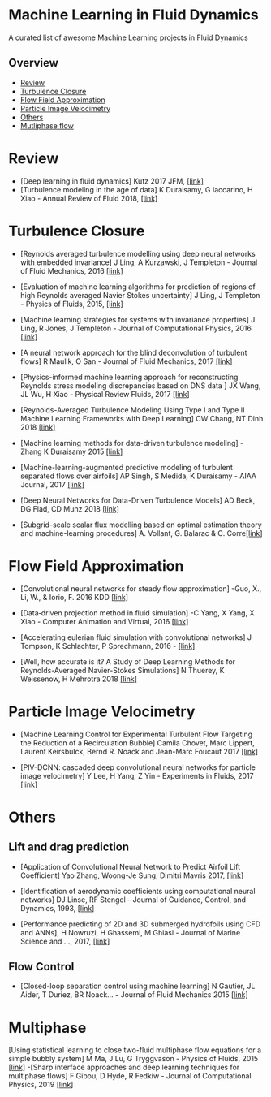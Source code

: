 # Machine Learning in Fluid Dynamics

A curated list of awesome Machine Learning projects in Fluid Dynamics

## Overview
- [Review](#review)
- [Turbulence Closure](#Turbulence-Closure)
- [Flow Field Approximation](#Flow-Field-Approximation)
- [Particle Image Velocimetry](#particle-image-velocimetry)
- [Others](#others)
- [Mutliphase flow](#multiphase)
# Review
- [Deep learning in fluid dynamics] Kutz 2017 JFM, [[link]](https://www.cambridge.org/core/services/aop-cambridge-core/content/view/F2EDDAB89563DE5157FC4B8342AD9C70/S002211201600803Xa.pdf/div-class-title-deep-learning-in-fluid-dynamics-div.pdf)
- [Turbulence modeling in the age of data] K Duraisamy, G Iaccarino, H Xiao - Annual Review of Fluid  2018, [[link]](
https://www.annualreviews.org/doi/pdf/10.1146/annurev-fluid-010518-040547)


# Turbulence Closure
- [Reynolds averaged turbulence modelling using deep neural networks with embedded invariance] J Ling, A Kurzawski, J Templeton - Journal of Fluid Mechanics, 2016  [[link]](https://www.cambridge.org/core/services/aop-cambridge-core/content/view/0B280EEE89C74A7BF651C422F8FBD1EB/S0022112016006157a_hi.pdf/_div_class__title__Reynolds_averaged_turbulence_modelling_using_deep_neural_networks_with_embedded_invariance__div_.pdf)

- [Evaluation of machine learning algorithms for prediction of regions of high Reynolds averaged Navier Stokes uncertainty]
J Ling, J Templeton - Physics of Fluids, 2015, [[link]](
https://www.osti.gov/pages/servlets/purl/1235329)
- [Machine learning strategies for systems with invariance properties]
J Ling, R Jones, J Templeton - Journal of Computational Physics, 2016
[[link]](https://www.sciencedirect.com/science/article/pii/S0021999116301309)

- [A neural network approach for the blind deconvolution of turbulent flows] R Maulik, O San - Journal of Fluid Mechanics, 2017
[[link]](https://www.cambridge.org/core/services/aop-cambridge-core/content/view/210CB96198E054C6C7C5695136E84DE4/S0022112017006371a.pdf/div-class-title-a-neural-network-approach-for-the-blind-deconvolution-of-turbulent-flows-div.pdf)

- [Physics-informed machine learning approach for reconstructing Reynolds stress modeling discrepancies based on DNS data ] JX Wang, JL Wu, H Xiao - Physical Review Fluids, 2017
[[link]](https://arxiv.org/pdf/1606.07987)

- [Reynolds-Averaged Turbulence Modeling Using Type I and Type II Machine Learning Frameworks with Deep Learning] CW Chang, NT Dinh 2018 [[link]](https://arxiv.org/pdf/1804.01065)

- [Machine learning methods for data-driven turbulence modeling] - Zhang  K Duraisamy 2015 [[link]](https://deepblue.lib.umich.edu/bitstream/handle/2027.42/140521/6.2015-2460.pdf?sequence=1&isAllowed=y)

- [Machine-learning-augmented predictive modeling of turbulent separated flows over airfoils]
AP Singh, S Medida, K Duraisamy - AIAA Journal, 2017 [[link]](https://arxiv.org/pdf/1608.03990)

- [Deep Neural Networks for Data-Driven Turbulence Models]
AD Beck, DG Flad, CD Munz 2018
[[link]](https://www.researchgate.net/profile/David_Flad/publication/325737916_Deep_Neural_Networks_for_Data-Driven_Turbulence_Models/links/5b2605650f7e9b0e374ce02a/Deep-Neural-Networks-for-Data-Driven-Turbulence-Models.pdf)

- [Subgrid-scale scalar flux modelling based on optimal estimation theory and machine-learning procedures]
A. Vollant, G. Balarac & C. Corre[[link]](https://www.tandfonline.com/doi/abs/10.1080/14685248.2017.1334907)



# Flow Field Approximation
- [Convolutional neural networks for steady flow approximation] -Guo, X., Li, W., & Iorio, F. 2016  KDD [[link]](
https://www.autodeskresearch.com/sites/default/files/ADSK-KDD2016.pdf)

- [Data‐driven projection method in fluid simulation] -C Yang, X Yang, X Xiao - Computer Animation and Virtual, 2016
[[link]](https://onlinelibrary.wiley.com/doi/abs/10.1002/cav.1695)

- [Accelerating eulerian fluid simulation with convolutional networks]
J Tompson, K Schlachter, P Sprechmann, 2016 -
[[link]](https://arxiv.org/pdf/1607.03597)


- [Well, how accurate is it? A Study of Deep Learning Methods for Reynolds-Averaged Navier-Stokes Simulations]  N Thuerey, K Weissenow, H Mehrotra 2018
[[link]](https://arxiv.org/abs/1810.08217)


# Particle Image Velocimetry

- [Machine Learning Control for Experimental Turbulent Flow Targeting the Reduction of a Recirculation Bubble]
  Camila Chovet, Marc Lippert, Laurent Keirsbulck, Bernd R. Noack and Jean-Marc Foucaut 2017
  [[link]](http://proceedings.asmedigitalcollection.asme.org/proceeding.aspx?articleid=2659908)
  
- [PIV-DCNN: cascaded deep convolutional neural networks for particle image velocimetry]
  Y Lee, H Yang, Z Yin - Experiments in Fluids, 2017
  [[link]]( https://link.springer.com/article/10.1007/s00348-017-2456-1)
  
# Others

## Lift and drag prediction
- [Application of Convolutional Neural Network to Predict Airfoil Lift Coefficient] Yao Zhang, Woong-Je Sung, Dimitri Mavris
2017, [[link]](https://arxiv.org/pdf/1712.10082)

- [Identification of aerodynamic coefficients using computational neural networks]
DJ Linse, RF Stengel - Journal of Guidance, Control, and Dynamics, 1993,
[[link]](http://www.dtic.mil/get-tr-doc/pdf?AD=ADA244711)

- [Performance predicting of 2D and 3D submerged hydrofoils using  CFD and ANNs], H Nowruzi, H Ghassemi, M Ghiasi - Journal of Marine Science and …, 2017, 
[[link]](https://link.springer.com/article/10.1007/s00773-017-0443-0)

## Flow Control
- [Closed-loop separation control using machine learning]
N Gautier, JL Aider, T Duriez, BR Noack… - Journal of Fluid Mechanics 2015 
[[link]](https://www.cambridge.org/core/services/aop-cambridge-core/content/view/D28454120D1B533531BE9DADC9DF2548/S0022112015000956a.pdf/closedloop_separation_control_using_machine_learning.pdf)

# Multiphase
[Using statistical learning to close two-fluid multiphase flow equations for a simple bubbly system]
M Ma, J Lu, G Tryggvason - Physics of Fluids, 2015
 [[link]](https://aip.scitation.org/doi/pdf/10.1063/1.4930004?class=pdf)
-[Sharp interface approaches and deep learning techniques for multiphase flows]
F Gibou, D Hyde, R Fedkiw - Journal of Computational Physics, 2019 
 [[link]](https://www.sciencedirect.com/science/article/pii/S0021999118303371)
  
  
